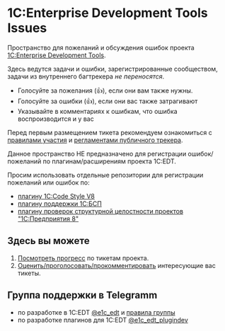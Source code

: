 # 1C:Enterprise Development Tools Issues

Пространство для пожеланий и обсуждения ошибок проекта [1C:Enterprise Development Tools](https://edt.1c.ru/).

Здесь ведутся задачи и ошибки, зарегистрированные сообществом, задачи из внутреннего багтрекера *не переносятся*.
- Голосуйте за пожелания (:+1:), если они вам также нужны.
- Голосуйте за ошибки (:+1:), если они вас также затрагивают
- Указывайте в комментариях к ошибкам, что ошибка воспроизводится и у вас

Перед первым размещением тикета рекомендуем ознакомиться с [правилами участия](Contributing.md) и [регламентами публичного трекера](REGULATIONS.md).

Данное пространство НЕ предназначено для регистрации ошибок/пожеланий по плагинам/расширениям проекта 1С:EDT. 

Просим использовать отдельные репозитории для регистрации пожеланий или ошибок по:
- [плагину 1C:Code Style V8](https://github.com/1C-Company/v8-code-style)
- [плагину поддержки 1С:БСП](https://github.com/1C-Company/ssl-support) 
- [плагину проверок структурной целостности проектов "1С:Предприятия 8"](https://github.com/1C-Company/dt-project-checks)

## Здесь вы можете

1. [Посмотреть прогресс](https://github.com/1C-Company/1c-edt-issues/projects/1) по тикетам проекта.
2. [Оценить/проголосовать/прокомментировать](https://github.com/1C-Company/1c-edt-issues/issues) интересующие вас тикеты.

## Группа поддержки в Telegramm

- по разработке в 1C:EDT [@e1c_edt](https://t.me/e1c_edt) и [правила группы](https://t.me/e1c_edt/2)
- по разработке плагинов для 1C:EDT [@e1c_edt_plugindev](https://t.me/e1c_edt_plugindev)


